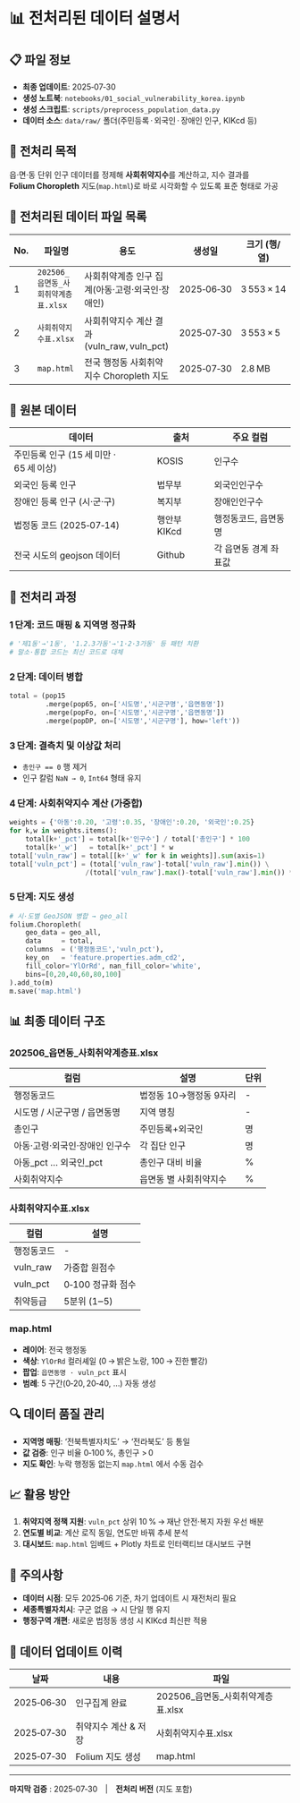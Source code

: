 # 📊 전처리된 데이터 설명서

## 📋 파일 정보

* **최종 업데이트**: 2025‑07‑30
* **생성 노트북**: `notebooks/01_social_vulnerability_korea.ipynb`
* **생성 스크립트**: `scripts/preprocess_population_data.py`
* **데이터 소스**: `data/raw/` 폴더(주민등록 · 외국인 · 장애인 인구, KIKcd 등)

## 🎯 전처리 목적

읍·면·동 단위 인구 데이터를 정제해 **사회취약지수**를 계산하고,
지수 결과를 **Folium Choropleth** 지도(`map.html`)로 바로 시각화할 수 있도록 표준 형태로 가공

## 📁 전처리된 데이터 파일 목록

| No. | 파일명                       | 용도                                 | 생성일        | 크기 (행/열)   |
| --- | ------------------------- | ---------------------------------- | ---------- | ---------- |
| 1   | `202506_읍면동_사회취약계층표.xlsx` | 사회취약계층 인구 집계(아동·고령·외국인·장애인)        | 2025‑06‑30 | 3 553 × 14 |
| 2   | `사회취약지수표.xlsx`            | 사회취약지수 계산 결과(vuln\_raw, vuln\_pct) | 2025‑07‑30 | 3 553 × 5  |
| 3   | `map.html`                | 전국 행정동 사회취약지수 Choropleth 지도        | 2025‑07‑30 | 2.8 MB     |

## 📁 원본 데이터

| 데이터                         | 출처        | 주요 컬럼       |
| --------------------------- | --------- | ----------- |
| 주민등록 인구 (15 세 미만 · 65 세 이상) | KOSIS     | 인구수         |
| 외국인 등록 인구                   | 법무부       | 외국인인구수      |
| 장애인 등록 인구 (시·군·구)           | 복지부       | 장애인인구수      |
| 법정동 코드 (2025‑07‑14)         | 행안부 KIKcd | 행정동코드, 읍면동명 |
| 전국 시도의 geojson 데이터        | Github | 각 읍면동 경계 좌표값 |

## 🔧 전처리 과정

### 1 단계: 코드 매핑 & 지역명 정규화

```python
# '제1동'→'1동', '1.2.3가동'→'1·2·3가동' 등 패턴 치환
# 말소·통합 코드는 최신 코드로 대체
```

### 2 단계: 데이터 병합

```python
total = (pop15
         .merge(pop65, on=['시도명','시군구명','읍면동명'])
         .merge(popFo, on=['시도명','시군구명','읍면동명'])
         .merge(popDP, on=['시도명','시군구명'], how='left'))
```

### 3 단계: 결측치 및 이상값 처리

* `총인구 == 0` 행 제거
* 인구 칼럼 `NaN → 0`, `Int64` 형태 유지

### 4 단계: 사회취약지수 계산 (가중합)

```python
weights = {'아동':0.20, '고령':0.35, '장애인':0.20, '외국인':0.25}
for k,w in weights.items():
    total[k+'_pct'] = total[k+'인구수'] / total['총인구'] * 100
    total[k+'_w']   = total[k+'_pct'] * w
total['vuln_raw'] = total[[k+'_w' for k in weights]].sum(axis=1)
total['vuln_pct'] = (total['vuln_raw']-total['vuln_raw'].min()) \
                   /(total['vuln_raw'].max()-total['vuln_raw'].min()) * 100
```

### 5 단계: 지도 생성

```python
# 시·도별 GeoJSON 병합 → geo_all
folium.Choropleth(
    geo_data = geo_all,
    data     = total,
    columns  = ('행정동코드','vuln_pct'),
    key_on   = 'feature.properties.adm_cd2',
    fill_color='YlOrRd', nan_fill_color='white',
    bins=[0,20,40,60,80,100]
).add_to(m)
m.save('map.html')
```

## 📊 최종 데이터 구조

### 202506\_읍면동\_사회취약계층표.xlsx

| 컬럼                 | 설명             | 단위 |
| ------------------ | -------------- | -- |
| 행정동코드              | 법정동 10→행정동 9자리 | -  |
| 시도명 / 시군구명 / 읍면동명  | 지역 명칭          | -  |
| 총인구                | 주민등록+외국인       | 명  |
| 아동·고령·외국인·장애인 인구수  | 각 집단 인구        | 명  |
| 아동\_pct … 외국인\_pct | 총인구 대비 비율      | %  |
| 사회취약지수            | 읍면동 별 사회취약지수 | %  | 

### 사회취약지수표.xlsx

| 컬럼        | 설명           |
| --------- | ------------ |
| 행정동코드     | -            |
| vuln\_raw | 가중합 원점수      |
| vuln\_pct | 0‑100 정규화 점수 |
| 취약등급      | 5분위 (1‒5)    |

### map.html

* **레이어**: 전국 행정동
* **색상**: `YlOrRd` 컬러셰일 (0 → 밝은 노랑, 100 → 진한 빨강)
* **팝업**: `읍면동명 · vuln_pct` 표시
* **범례**: 5 구간(0‑20, 20‑40, …) 자동 생성

## 🔍 데이터 품질 관리

* **지역명 매핑**: ‘전북특별자치도’ → ‘전라북도’ 등 통일
* **값 검증**: 인구 비율 0‑100 %, 총인구 > 0
* **지도 확인**: 누락 행정동 없는지 `map.html` 에서 수동 검수

## 📈 활용 방안

1. **취약지역 정책 지원**: `vuln_pct` 상위 10 % → 재난 안전·복지 자원 우선 배분
2. **연도별 비교**: 계산 로직 동일, 연도만 바꿔 추세 분석
3. **대시보드**: `map.html` 임베드 + Plotly 차트로 인터랙티브 대시보드 구현

## 🚨 주의사항

* **데이터 시점**: 모두 2025‑06 기준, 차기 업데이트 시 재전처리 필요
* **세종특별자치시**: 구군 없음 → 시 단일 행 유지
* **행정구역 개편**: 새로운 법정동 생성 시 KIKcd 최신판 적용

## 🔄 데이터 업데이트 이력

| 날짜         | 내용           | 파일                        |
| ---------- | ------------ | ------------------------- |
| 2025‑06‑30 | 인구집계 완료      | 202506\_읍면동\_사회취약계층표.xlsx |
| 2025‑07‑30 | 취약지수 계산 & 저장 | 사회취약지수표.xlsx              |
| 2025‑07‑30 | Folium 지도 생성 | map.html                  |

---

**마지막 검증** : 2025‑07‑30 | **전처리 버전** (지도 포함)
